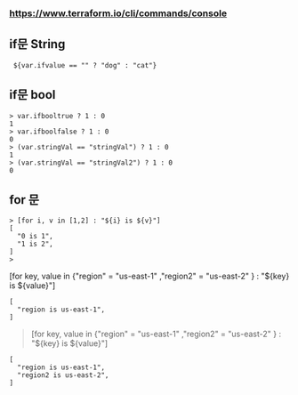 ### https://www.terraform.io/cli/commands/console

## if문 String
```
 ${var.ifvalue == "" ? "dog" : "cat"}
```

## if문 bool
```
> var.ifbooltrue ? 1 : 0
1
> var.ifboolfalse ? 1 : 0
0
> (var.stringVal == "stringVal") ? 1 : 0
1
> (var.stringVal == "stringVal2") ? 1 : 0
0
```
## for 문
``` 
> [for i, v in [1,2] : "${i} is ${v}"]
[
  "0 is 1",
  "1 is 2",
]
>  
```

[for key, value in {"region" = "us-east-1" ,"region2" = "us-east-2" } : "${key} is ${value}"]
```
[
  "region is us-east-1",
]
```

> [for key, value in {"region" = "us-east-1" ,"region2" = "us-east-2" } : "${key} is ${value}"]
```
[
  "region is us-east-1",
  "region2 is us-east-2",
]
```
